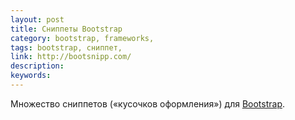 ```yaml
---
layout: post
title: Сниппеты Bootstrap
category: bootstrap, frameworks, 
tags: bootstrap, сниппет, 
link: http://bootsnipp.com/
description: 
keywords: 
---
```


<p>Множество сниппетов («кусочков оформления») для <a href="/search/шв2">Bootstrap</a>.</p>
